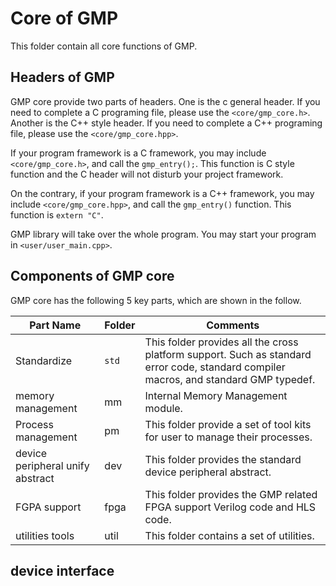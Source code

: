 # Core of GMP

This folder contain all core functions of GMP.



## Headers of GMP

GMP core provide two parts of headers. 
One is the c general header. If you need to complete a C programing file, please use the `<core/gmp_core.h>`. 
Another is the C++ style header. If you need to complete a C++ programing file, please use the `<core/gmp_core.hpp>`.

If your program framework is a C framework, you may include `<core/gmp_core.h>`, and call the `gmp_entry();`. 
This function is C style function and the C header will not disturb your project framework.

On the contrary, if your program framework is a C++ framework, you may include `<core/gmp_core.hpp>`, and call the `gmp_entry()` function. This function is `extern "C"`.

GMP library will take over the whole program. You may start your program in `<user/user_main.cpp>`.

## Components of GMP core

GMP core has the following 5 key parts, which are shown in the follow.

| Part Name | Folder  | Comments |
| --------- | ------  | -------  |
| Standardize | `std` | This folder provides all the cross platform support. Such as standard error code, standard compiler macros, and standard GMP typedef. |
| memory management | mm | Internal Memory Management module. |
| Process management | pm | This folder provide a set of tool kits for user to manage their processes. |
| device peripheral unify abstract | dev | This folder provides the standard device peripheral abstract. |
| FGPA support | fpga | This folder provides the GMP related FPGA support Verilog code and HLS code. |
| utilities tools | util | This folder contains a set of utilities. |



## device interface

